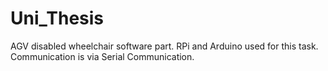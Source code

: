 # Uni_Thesis

AGV disabled wheelchair software part. RPi and Arduino used for this task. Communication is via Serial Communication.
